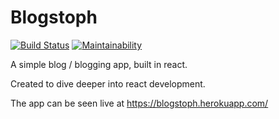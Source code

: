 # Blogstoph
[![Build Status](https://travis-ci.org/ChFlick/blogstoph.png?branch=master)](https://travis-ci.org/ChFlick/blogstoph})
[![Maintainability](https://api.codeclimate.com/v1/badges/fcd4bfab8628cde9080e/maintainability)](https://codeclimate.com/github/ChFlick/blogstoph/maintainability)


A simple blog / blogging app, built in react.

Created to dive deeper into react development.

The app can be seen live at https://blogstoph.herokuapp.com/